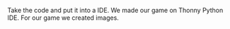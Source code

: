 Take the code and put it into a IDE. We made our game on Thonny Python IDE.
For our game we created images.
